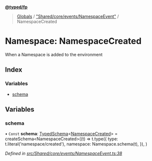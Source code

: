 **[@typed/fp](../README.md)**

> [Globals](../globals.md) / ["Shared/core/events/NamespaceEvent"](_shared_core_events_namespaceevent_.md) / NamespaceCreated

# Namespace: NamespaceCreated

When a Namespace is added to the environment

## Index

### Variables

* [schema](_shared_core_events_namespaceevent_.namespacecreated.md#schema)

## Variables

### schema

• `Const` **schema**: [TypedSchema](../interfaces/_io_typedschema_.typedschema.md)\<[NamespaceCreated](_shared_core_events_namespaceevent_.namespacecreated.md)> = createSchema\<NamespaceCreated>((t) => t.type({ type: t.literal('namespace/created'), namespace: Namespace.schema(t), }), )

*Defined in [src/Shared/core/events/NamespaceEvent.ts:38](https://github.com/TylorS/typed-fp/blob/f27ba3e/src/Shared/core/events/NamespaceEvent.ts#L38)*
